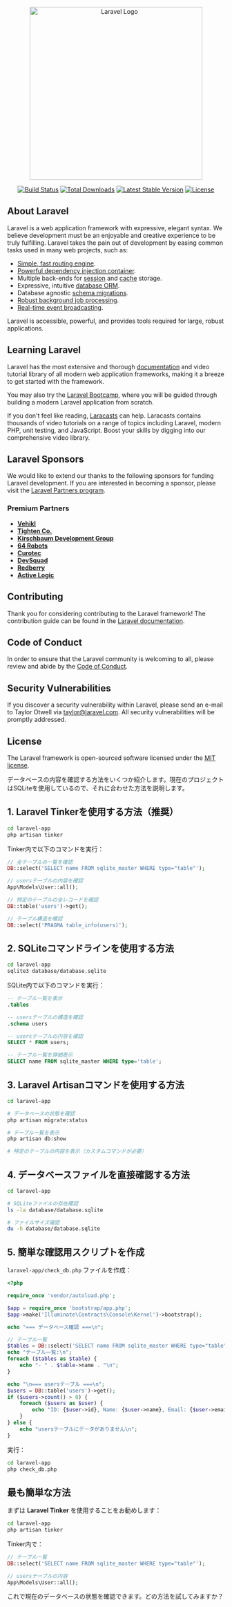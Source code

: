 <p align="center"><a href="https://laravel.com" target="_blank"><img src="https://raw.githubusercontent.com/laravel/art/master/logo-lockup/5%20SVG/2%20CMYK/1%20Full%20Color/laravel-logolockup-cmyk-red.svg" width="400" alt="Laravel Logo"></a></p>

<p align="center">
<a href="https://github.com/laravel/framework/actions"><img src="https://github.com/laravel/framework/workflows/tests/badge.svg" alt="Build Status"></a>
<a href="https://packagist.org/packages/laravel/framework"><img src="https://img.shields.io/packagist/dt/laravel/framework" alt="Total Downloads"></a>
<a href="https://packagist.org/packages/laravel/framework"><img src="https://img.shields.io/packagist/v/laravel/framework" alt="Latest Stable Version"></a>
<a href="https://packagist.org/packages/laravel/framework"><img src="https://img.shields.io/packagist/l/laravel/framework" alt="License"></a>
</p>

## About Laravel

Laravel is a web application framework with expressive, elegant syntax. We believe development must be an enjoyable and creative experience to be truly fulfilling. Laravel takes the pain out of development by easing common tasks used in many web projects, such as:

- [Simple, fast routing engine](https://laravel.com/docs/routing).
- [Powerful dependency injection container](https://laravel.com/docs/container).
- Multiple back-ends for [session](https://laravel.com/docs/session) and [cache](https://laravel.com/docs/cache) storage.
- Expressive, intuitive [database ORM](https://laravel.com/docs/eloquent).
- Database agnostic [schema migrations](https://laravel.com/docs/migrations).
- [Robust background job processing](https://laravel.com/docs/queues).
- [Real-time event broadcasting](https://laravel.com/docs/broadcasting).

Laravel is accessible, powerful, and provides tools required for large, robust applications.

## Learning Laravel

Laravel has the most extensive and thorough [documentation](https://laravel.com/docs) and video tutorial library of all modern web application frameworks, making it a breeze to get started with the framework.

You may also try the [Laravel Bootcamp](https://bootcamp.laravel.com), where you will be guided through building a modern Laravel application from scratch.

If you don't feel like reading, [Laracasts](https://laracasts.com) can help. Laracasts contains thousands of video tutorials on a range of topics including Laravel, modern PHP, unit testing, and JavaScript. Boost your skills by digging into our comprehensive video library.

## Laravel Sponsors

We would like to extend our thanks to the following sponsors for funding Laravel development. If you are interested in becoming a sponsor, please visit the [Laravel Partners program](https://partners.laravel.com).

### Premium Partners

- **[Vehikl](https://vehikl.com)**
- **[Tighten Co.](https://tighten.co)**
- **[Kirschbaum Development Group](https://kirschbaumdevelopment.com)**
- **[64 Robots](https://64robots.com)**
- **[Curotec](https://www.curotec.com/services/technologies/laravel)**
- **[DevSquad](https://devsquad.com/hire-laravel-developers)**
- **[Redberry](https://redberry.international/laravel-development)**
- **[Active Logic](https://activelogic.com)**

## Contributing

Thank you for considering contributing to the Laravel framework! The contribution guide can be found in the [Laravel documentation](https://laravel.com/docs/contributions).

## Code of Conduct

In order to ensure that the Laravel community is welcoming to all, please review and abide by the [Code of Conduct](https://laravel.com/docs/contributions#code-of-conduct).

## Security Vulnerabilities

If you discover a security vulnerability within Laravel, please send an e-mail to Taylor Otwell via [taylor@laravel.com](mailto:taylor@laravel.com). All security vulnerabilities will be promptly addressed.

## License

The Laravel framework is open-sourced software licensed under the [MIT license](https://opensource.org/licenses/MIT).

データベースの内容を確認する方法をいくつか紹介します。現在のプロジェクトはSQLiteを使用しているので、それに合わせた方法を説明します。

## 1. Laravel Tinkerを使用する方法（推奨）

```bash
cd laravel-app
php artisan tinker
```

Tinker内で以下のコマンドを実行：

```php
// 全テーブルの一覧を確認
DB::select('SELECT name FROM sqlite_master WHERE type="table"');

// usersテーブルの内容を確認
App\Models\User::all();

// 特定のテーブルの全レコードを確認
DB::table('users')->get();

// テーブル構造を確認
DB::select('PRAGMA table_info(users)');
```

## 2. SQLiteコマンドラインを使用する方法

```bash
cd laravel-app
sqlite3 database/database.sqlite
```

SQLite内で以下のコマンドを実行：

```sql
-- テーブル一覧を表示
.tables

-- usersテーブルの構造を確認
.schema users

-- usersテーブルの内容を確認
SELECT * FROM users;

-- テーブル一覧を詳細表示
SELECT name FROM sqlite_master WHERE type='table';
```

## 3. Laravel Artisanコマンドを使用する方法

```bash
cd laravel-app

# データベースの状態を確認
php artisan migrate:status

# テーブル一覧を表示
php artisan db:show

# 特定のテーブルの内容を表示（カスタムコマンドが必要）
```

## 4. データベースファイルを直接確認する方法

```bash
cd laravel-app

# SQLiteファイルの存在確認
ls -la database/database.sqlite

# ファイルサイズ確認
du -h database/database.sqlite
```

## 5. 簡単な確認用スクリプトを作成

`laravel-app/check_db.php` ファイルを作成：

```php
<?php

require_once 'vendor/autoload.php';

$app = require_once 'bootstrap/app.php';
$app->make('Illuminate\Contracts\Console\Kernel')->bootstrap();

echo "=== データベース確認 ===\n";

// テーブル一覧
$tables = DB::select('SELECT name FROM sqlite_master WHERE type="table"');
echo "テーブル一覧:\n";
foreach ($tables as $table) {
    echo "- " . $table->name . "\n";
}

echo "\n=== usersテーブル ===\n";
$users = DB::table('users')->get();
if ($users->count() > 0) {
    foreach ($users as $user) {
        echo "ID: {$user->id}, Name: {$user->name}, Email: {$user->email}\n";
    }
} else {
    echo "usersテーブルにデータがありません\n";
}
```

実行：
```bash
cd laravel-app
php check_db.php
```

## 最も簡単な方法

まずは **Laravel Tinker** を使用することをお勧めします：

```bash
cd laravel-app
php artisan tinker
```

Tinker内で：
```php
// テーブル一覧
DB::select('SELECT name FROM sqlite_master WHERE type="table"');

// usersテーブルの内容
App\Models\User::all();
```

これで現在のデータベースの状態を確認できます。どの方法を試してみますか？
